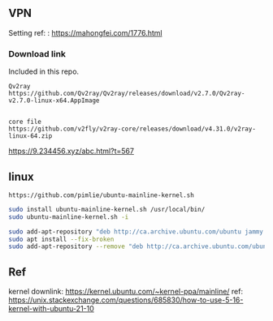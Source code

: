 ## VPN

Setting ref: : https://mahongfei.com/1776.html

### Download link

Included in this repo.
```
Qv2ray
https://github.com/Qv2ray/Qv2ray/releases/download/v2.7.0/Qv2ray-v2.7.0-linux-x64.AppImage


core file
https://github.com/v2fly/v2ray-core/releases/download/v4.31.0/v2ray-linux-64.zip
```

https://9.234456.xyz/abc.html?t=567


## linux

```
https://github.com/pimlie/ubuntu-mainline-kernel.sh
```
```bash
sudo install ubuntu-mainline-kernel.sh /usr/local/bin/
sudo ubuntu-mainline-kernel.sh -i
```
```bash
sudo add-apt-repository "deb http://ca.archive.ubuntu.com/ubuntu jammy main"
sudo apt install --fix-broken
sudo add-apt-repository --remove "deb http://ca.archive.ubuntu.com/ubuntu jammy main"
```
## Ref

kernel downlink: https://kernel.ubuntu.com/~kernel-ppa/mainline/
ref: https://unix.stackexchange.com/questions/685830/how-to-use-5-16-kernel-with-ubuntu-21-10
